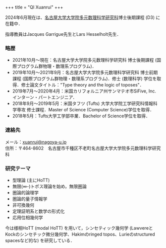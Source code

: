 +++
title = "QI Xuanrui"
+++

2024年6月現在は、[名古屋大学大学院多元数理科学研究科](https://www.math.nagoya-u.ac.jp/ja/index.html)博士後期課程 (D3) に在籍中．

指導教員はJacques Garrigue先生とLars Hesselholt先生．

### 略歴

* 2021年10月〜現在：名古屋大学大学院多元数理科学研究科 博士後期課程 (国際プログラム群物理・数理系プログラム)．
* 2019年10月〜2021年9月：名古屋大学大学院多元数理科学研究科 博士前期課程 (国際プログラム群物理・数理系プログラム)．修士 (数理科学) 学位を取得．修士論文タイトル："Type theory and the logic of toposes"．
* 2019年7月〜2020年4月：米国カリフォルニア州サンマテオ市SiFive, Inc. インターン・パートエンジニア．
* 2018年9月〜2019年5月：米国タフツ (Tufts) 大学大学院工学研究科情報科学専攻 修士課程．Master of Science (Computer Science)学位を取得．
* 2018年5月：Tufts大学工学部卒業．Bachelor of Science学位を取得．

### 連絡先
メール：[xuanrui@nagoya-u.jp](mailto:xuanrui@nagoya-u.jp)  
住所：〒464-8602　名古屋市千種区不老町名古屋大学大学院多元数理科学研究科

### 研究テーマ

* 型理論 (主にHoTT)
* 無限(∞-)トポス理論を始め，無限圏論
* 圏論的論理学
* 圏論的量子情報学
* 非可換幾何
* 定理証明系と数学の形式化
* 応用位相幾何学

今は様相HoTT (modal HoTT) を用いて，シンセティック幾何学 (LawvereとKockのシンセチック微分幾何学、Hakimのringed topos、Lurieのstructured spacesなど的な) を研究している．